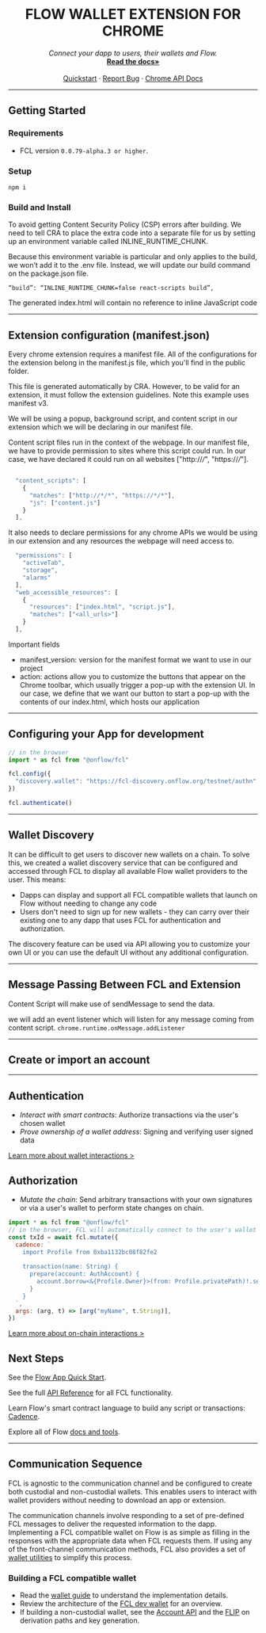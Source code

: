 <br />
<p align="center">
  <h1 align="center"> FLOW WALLET EXTENSION FOR CHROME</h1>
  <p align="center">
    <i>Connect your dapp to users, their wallets and Flow.</i>
    <br />
    <a href="https://docs.onflow.org/fcl/"><strong>Read the docs»</strong></a>
    <br />
    <br />
    <a href="https://docs.onflow.org/fcl/tutorials/flow-app-quickstart/">Quickstart</a>
    ·
    <a href="https://github.com/onflow/fcl-js/issues">Report Bug</a>
·
    <a href="https://developer.chrome.com/docs/extensions/reference/">Chrome API Docs</a>
  </p>
</p>

---

## Getting Started

### Requirements

- FCL version `0.0.79-alpha.3 or higher`.

### Setup

```shell
npm i
```

### Build and Install

To avoid getting Content Security Policy (CSP) errors after building. We need to tell CRA to place the extra code into a separate file for us by setting up an environment variable called INLINE_RUNTIME_CHUNK.

Because this environment variable is particular and only applies to the build, we won’t add it to the .env file. Instead, we will update our build command on the package.json file.

```shell
“build”: “INLINE_RUNTIME_CHUNK=false react-scripts build”,
```

The generated index.html will contain no reference to inline JavaScript code

---

## Extension configuration (manifest.json)

Every chrome extension requires a manifest file. All of the configurations for the extension belong in the manifest.js file, which you'll find in the public folder.

This file is generated automatically by CRA. However, to be valid for an extension, it must follow the extension guidelines. Note this example uses manifest v3.

We will be using a popup, background script, and content script in our extension which we will be declaring in our manifest file.

Content script files run in the context of the webpage. In our manifest file, we have to provide permission to sites where this script could run. In our case, we have declared it could run on all websites ["http://*/*", "https://*/*"].

```javascript

  "content_scripts": [
    {
      "matches": ["http://*/*", "https://*/*"],
      "js": ["content.js"]
    }
  ],

```

It also needs to declare permissions for any chrome APIs we would be using in our extension and any resources the webpage will need access to.

```javascript
  "permissions": [
    "activeTab",
    "storage",
    "alarms"
  ],
  "web_accessible_resources": [
    {
      "resources": ["index.html", "script.js"],
      "matches": ["<all_urls>"]
    }
  ],
```

Important fields

- manifest_version: version for the manifest format we want to use in our project
- action: actions allow you to customize the buttons that appear on the Chrome toolbar, which usually trigger a pop-up with the extension UI. In our case, we define that we want our button to start a pop-up with the contents of our index.html, which hosts our application

---

## Configuring your App for development

```js
// in the browser
import * as fcl from "@onflow/fcl"

fcl.config({
  "discovery.wallet": "https://fcl-discovery.onflow.org/testnet/authn", // Endpoint set to Testnet
})

fcl.authenticate()
```

---

## Wallet Discovery

It can be difficult to get users to discover new wallets on a chain. To solve this, we created a wallet discovery service that can be configured and accessed through FCL to display all available Flow wallet providers to the user. This means:

- Dapps can display and support all FCL compatible wallets that launch on Flow without needing to change any code
- Users don't need to sign up for new wallets - they can carry over their existing one to any dapp that uses FCL for authentication and authorization.

The discovery feature can be used via API allowing you to customize your own UI or you can use the default UI without any additional configuration.

---

## Message Passing Between FCL and Extension

Content Script will make use of sendMessage to send the data.

we will add an event listener which will listen for any message coming from content script.
`chrome.runtime.onMessage.addListener`

---

## Create or import an account

---

## Authentication

- _Interact with smart contracts_: Authorize transactions via the user's chosen wallet
- _Prove ownership of a wallet address_: Signing and verifying user signed data

[Learn more about wallet interactions >](https://docs.onflow.org/fcl/reference/api/#wallet-interactions)

## Authorization

- _Mutate the chain_: Send arbitrary transactions with your own signatures or via a user's wallet to perform state changes on chain.

```js
import * as fcl from "@onflow/fcl"
// in the browser, FCL will automatically connect to the user's wallet to request signatures to run the transaction
const txId = await fcl.mutate({
  cadence: `
    import Profile from 0xba1132bc08f82fe2
    
    transaction(name: String) {
      prepare(account: AuthAccount) {
        account.borrow<&{Profile.Owner}>(from: Profile.privatePath)!.setName(name)
      }
    }
  `,
  args: (arg, t) => [arg("myName", t.String)],
})
```

[Learn more about on-chain interactions >](https://docs.onflow.org/fcl/reference/api/#on-chain-interactions)

## Next Steps

See the [Flow App Quick Start](https://docs.onflow.org/flow-js-sdk/flow-app-quickstart).

See the full [API Reference](https://docs.onflow.org/fcl/api/) for all FCL functionality.

Learn Flow's smart contract language to build any script or transactions: [Cadence](https://docs.onflow.org/cadence/).

Explore all of Flow [docs and tools](https://docs.onflow.org).

---

## Communication Sequence

FCL is agnostic to the communication channel and be configured to create both custodial and non-custodial wallets. This enables users to interact with wallet providers without needing to download an app or extension.

The communication channels involve responding to a set of pre-defined FCL messages to deliver the requested information to the dapp. Implementing a FCL compatible wallet on Flow is as simple as filling in the responses with the appropriate data when FCL requests them. If using any of the front-channel communication methods, FCL also provides a set of [wallet utilities](https://github.com/onflow/fcl-js/blob/master/packages/fcl/src/wallet-utils/index.js) to simplify this process.

### Building a FCL compatible wallet

- Read the [wallet guide](https://github.com/onflow/fcl-js/blob/master/packages/fcl/src/wallet-provider-spec/draft-v3.md) to understand the implementation details.
- Review the architecture of the [FCL dev wallet](https://github.com/onflow/fcl-dev-wallet) for an overview.
- If building a non-custodial wallet, see the [Account API](https://github.com/onflow/flow-account-api) and the [FLIP](https://github.com/onflow/flow/pull/727) on derivation paths and key generation.
